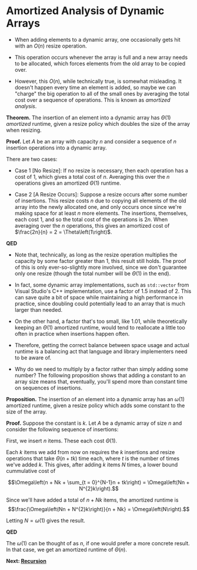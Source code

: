# Amortized Analysis of Dynamic Arrays
* When adding elements to a dynamic array, one occasionally gets hit with an $O\left(n\right)$ resize operation.

* This operation occurs whenever the array is full and a new array needs to be allocated, which forces elements from the old array to be copied over.

* However, this $O\left(n\right)$, while technically true, is somewhat misleading. It doesn't happen every time an element is added, so maybe we can "charge" the big operation to all of the small ones by averaging the total cost over a sequence of operations. This is known as *amortized analysis*.

**Theorem.** The insertion of an element into a dynamic array has $\Theta\left(1\right)$ *amortized* runtime, given a resize policy which doubles the size of the array when resizing.

**Proof.** Let $A$ be an array with capacity $n$ and consider a sequence of $n$ insertion operations into a dynamic array.

There are two cases:

* Case 1 [No Resize]: If no resize is necessary, then each operation has a cost of $1$, which gives a total cost of $n$. Averaging this over the $n$ operations gives an amortized $\Theta\left(1\right)$ runtime.

* Case 2 [A Resize Occurs]: Suppose a resize occurs after some number of insertions. This resize costs $n$ due to copying all elements of the old array into the newly allocated one, and only occurs once since we're making space for at least $n$ more elements. The insertions, themselves, each cost $1$, and so the total cost of the operations is $2n$. When averaging over the $n$ operations, this gives an amortized cost of $\frac{2n}{n} = 2 = \Theta\left(1\right)$.

**QED**

* Note that, technically, as long as the resize operation multiplies the capacity by some factor greater than 1, this result still holds. The proof of this is only ever-so-slightly more involved, since we don't guarantee only one resize (though the total number will be $\Theta\left(1\right)$ in the end).

* In fact, some dynamic array implementations, such as `std::vector` from Visual Studio's C++ implementation, use a factor of 1.5 instead of 2. This can save quite a bit of space while maintaining a high performance in practice, since doubling could potentially lead to an array that is much larger than needed.

* On the other hand, a factor that's too small, like $1.01$, while theoretically keeping an $\Theta\left(1\right)$ amortized runtime, would tend to reallocate a little too often in practice when insertions happen often.

* Therefore, getting the correct balance between space usage and actual runtime is a balancing act that language and library implementers need to be aware of.

* Why do we need to multiply by a factor rather than simply adding some number? The following proposition shows that adding a constant to an array size means that, eventually, you'll spend more than constant time on sequences of insertions.

**Proposition.** The insertion of an element into a dynamic array has an $\omega\left(1\right)$ amortized runtime, given a resize policy which adds some constant to the size of the array.

**Proof.** Suppose the constant is $k$. Let $A$ be a dynamic array of size $n$ and consider the following sequence of insertions:

First, we insert $n$ items. These each cost $\Theta\left(1\right)$.

Each $k$ items we add from now on requires the $k$ insertions and resize operations that take $\Theta\left(n + tk\right)$ time each, where $t$ is the number of times we've added $k$. This gives, after adding $k$ items $N$ times, a lower bound cummulative cost of

$$\Omega\left(n + Nk + \sum_{t = 0}^{N-1}n + tk\right) = \Omega\left(Nn + N^{2}k\right).$$

Since we'll have added a total of $n + Nk$ items, the amortized runtime is
$$\frac{\Omega\left(Nn + N^{2}k\right)}{n + Nk} = \Omega\left(N\right).$$

Letting $N = \omega\left(1\right)$ gives the result.

**QED**

The $\omega\left(1\right)$ can be thought of as $n$, if one would prefer a more concrete result. In that case, we get an amortized runtime of $\Theta\left(n\right)$.

**Next: [Recursion](./4.Recursion.md)**